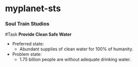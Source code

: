 myplanet-sts
============
### Soul Train Studios 

#Task
**Provide Clean Safe Water**
* Preferred state: 
  * Abundant supplies of clean water for 100% of humanity.
* Problem state:
  * 1.75 billion people are without adequate drinking water. 
